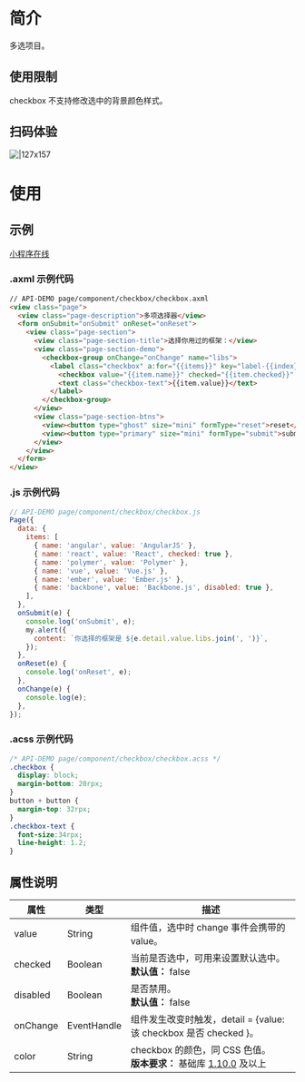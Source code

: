 # 简介
多选项目。

## 使用限制
checkbox 不支持修改选中的背景颜色样式。

## 扫码体验
![|127x157](https://gw.alipayobjects.com/os/skylark-tools/public/files/7cff45f9018a7d0a966cfd0f097961b8.jpeg%26originHeight%3D157%26originWidth%3D127%26size%3D20801%26status%3Ddone%26width%3D127#align=left&display=inline&height=157&margin=%5Bobject%20Object%5D&originHeight=157&originWidth=127&status=done&style=none&width=127)

# 使用

## 示例

[小程序在线](https://opendocs.alipay.com/examples/1f7b18aa-c290-47f0-ae3a-84f11413c0b4)

### .axml 示例代码
```html
// API-DEMO page/component/checkbox/checkbox.axml 
<view class="page">
  <view class="page-description">多项选择器</view>
  <form onSubmit="onSubmit" onReset="onReset">
    <view class="page-section">
      <view class="page-section-title">选择你用过的框架：</view>
      <view class="page-section-demo">
        <checkbox-group onChange="onChange" name="libs">
          <label class="checkbox" a:for="{{items}}" key="label-{{index}}">
            <checkbox value="{{item.name}}" checked="{{item.checked}}" disabled="{{item.disabled}}" />
            <text class="checkbox-text">{{item.value}}</text>
          </label>
        </checkbox-group>
      </view>
      <view class="page-section-btns">
        <view><button type="ghost" size="mini" formType="reset">reset</button></view>
        <view><button type="primary" size="mini" formType="submit">submit</button></view>
      </view>
    </view>
  </form>
</view>
```

### .js 示例代码
```javascript
// API-DEMO page/component/checkbox/checkbox.js
Page({
  data: {
    items: [
      { name: 'angular', value: 'AngularJS' },
      { name: 'react', value: 'React', checked: true },
      { name: 'polymer', value: 'Polymer' },
      { name: 'vue', value: 'Vue.js' },
      { name: 'ember', value: 'Ember.js' },
      { name: 'backbone', value: 'Backbone.js', disabled: true },
    ],
  },
  onSubmit(e) {
    console.log('onSubmit', e);
    my.alert({
      content: `你选择的框架是 ${e.detail.value.libs.join(', ')}`,
    });
  },
  onReset(e) {
    console.log('onReset', e);
  },
  onChange(e) {
    console.log(e);
  },
});
```

### .acss 示例代码
```css
/* API-DEMO page/component/checkbox/checkbox.acss */
.checkbox {
  display: block;
  margin-bottom: 20rpx;
}
button + button {
  margin-top: 32rpx;
}
.checkbox-text {
  font-size:34rpx;
  line-height: 1.2;
}
```

## 属性说明
| **属性** | **类型** | **描述** |
| --- | --- | --- |
| value | String | 组件值，选中时 change 事件会携带的 value。 |
| checked | Boolean | 当前是否选中，可用来设置默认选中。<br />**默认值：** false |
| disabled | Boolean | 是否禁用。<br />**默认值：** false |
| onChange | EventHandle | 组件发生改变时触发，detail = {value: 该 checkbox 是否 checked }。 |
| color | String | checkbox 的颜色，同 CSS 色值。<br />**版本要求：** 基础库 [1.10.0](/mini/framework/compatibility) 及以上 |


